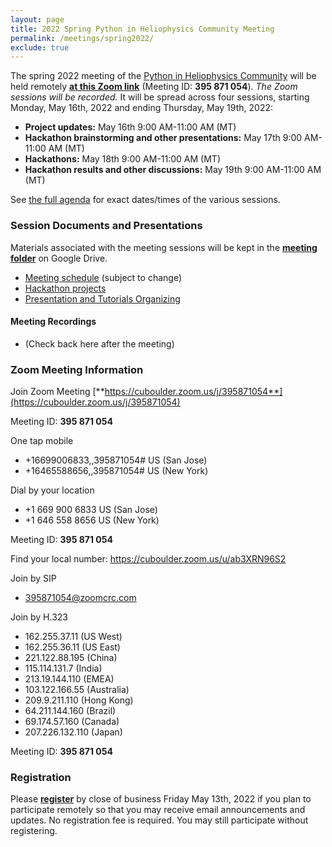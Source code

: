 ```yaml
---
layout: page
title: 2022 Spring Python in Heliophysics Community Meeting
permalink: /meetings/spring2022/
exclude: true
---
```


The spring 2022 meeting of the [Python in Heliophysics Community](http://heliopython.org) will be held remotely [**at this Zoom link**](https://cuboulder.zoom.us/j/395871054) (Meeting ID: **395 871 054**). _The Zoom sessions will be recorded._ It will be spread across four sessions, starting Monday, May 16th, 2022 and ending Thursday, May 19th, 2022:

 - **Project updates:** May 16th 9:00 AM-11:00 AM (MT)
 - **Hackathon brainstorming and other presentations:** May 17th 9:00 AM-11:00 AM (MT)
 - **Hackathons:** May 18th 9:00 AM-11:00 AM (MT)
 - **Hackathon results and other discussions:** May 19th 9:00 AM-11:00 AM (MT)

See [the full agenda](https://docs.google.com/spreadsheets/d/1J5bex4gwXKg2gAqW-XWx9GftTPlDtH-4JKFOdURCb5s/edit?usp=sharing) for exact dates/times of the various sessions.

### Session Documents and Presentations

Materials associated with the meeting sessions will be kept in the [**meeting folder**](https://drive.google.com/drive/folders/1CCI5OSGNFcJwzpzgxaQMo8_s_oRN9j1o?usp=sharing) on Google Drive.

 - [Meeting schedule](https://docs.google.com/spreadsheets/d/1J5bex4gwXKg2gAqW-XWx9GftTPlDtH-4JKFOdURCb5s/edit?usp=sharing) (subject to change)
 - [Hackathon projects](https://docs.google.com/spreadsheets/d/15ebuF2yN6zyfaFpCpoSWtoUdIjOZpx1KrzeiANEMRPk/edit?usp=sharing)
 - [Presentation and Tutorials Organizing](https://docs.google.com/spreadsheets/d/17RD7IS4Clw2GFGnqp3nCzYRdEVTG3vCMR8riZ4qgLCg/edit?usp=sharing)

#### Meeting Recordings

 - (Check back here after the meeting)

### Zoom Meeting Information

Join Zoom Meeting
[**https://cuboulder.zoom.us/j/395871054**](https://cuboulder.zoom.us/j/395871054)

Meeting ID: **395 871 054**

One tap mobile
 - +16699006833,,395871054# US (San Jose)
 - +16465588656,,395871054# US (New York)

Dial by your location
 - +1 669 900 6833 US (San Jose)
 - +1 646 558 8656 US (New York)

Meeting ID: **395 871 054**

Find your local number: https://cuboulder.zoom.us/u/ab3XRN96S2

Join by SIP
 - 395871054@zoomcrc.com

Join by H.323
 - 162.255.37.11 (US West)
 - 162.255.36.11 (US East)
 - 221.122.88.195 (China)
 - 115.114.131.7 (India)
 - 213.19.144.110 (EMEA)
 - 103.122.166.55 (Australia)
 - 209.9.211.110 (Hong Kong)
 - 64.211.144.160 (Brazil)
 - 69.174.57.160 (Canada)
 - 207.226.132.110 (Japan)

Meeting ID: **395 871 054**

### Registration

Please [**register**](https://forms.gle/HxgkVDJB9AKZjr7e6) by close of business Friday May 13th, 2022 if you plan to participate remotely so that you may receive email announcements and updates.  No registration fee is required.  You may still participate without registering.
